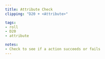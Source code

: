 ```yaml
---
title: Attribute Check
clipping: "D20 + <Attribute>"

tags:
- roll
- D20
- attribute

notes: 
- Check to see if a action succeeds or fails
---
```

